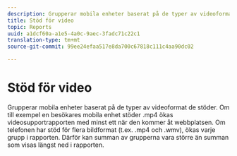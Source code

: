 ```yaml
---
description: Grupperar mobila enheter baserat på de typer av videoformat de stöder. Om till exempel en besökares mobila enhet stöder .mp4 ökas videosupportrapporten med minst ett när den kommer åt webbplatsen. Om telefonen har stöd för flera bildformat (t.ex. .mp4 och .wmv), ökas varje grupp i rapporten. Därför kan summan av grupperna vara större än summan som visas längst ned i rapporten.
title: Stöd för video
topic: Reports
uuid: a1dcf60a-a1e5-4a0c-9aec-3fadc71c22c1
translation-type: tm+mt
source-git-commit: 99ee24efaa517e8da700c67818c111c4aa90dc02

---
```



# Stöd för video

Grupperar mobila enheter baserat på de typer av videoformat de stöder. Om till exempel en besökares mobila enhet stöder .mp4 ökas videosupportrapporten med minst ett när den kommer åt webbplatsen. Om telefonen har stöd för flera bildformat (t.ex. .mp4 och .wmv), ökas varje grupp i rapporten. Därför kan summan av grupperna vara större än summan som visas längst ned i rapporten.

